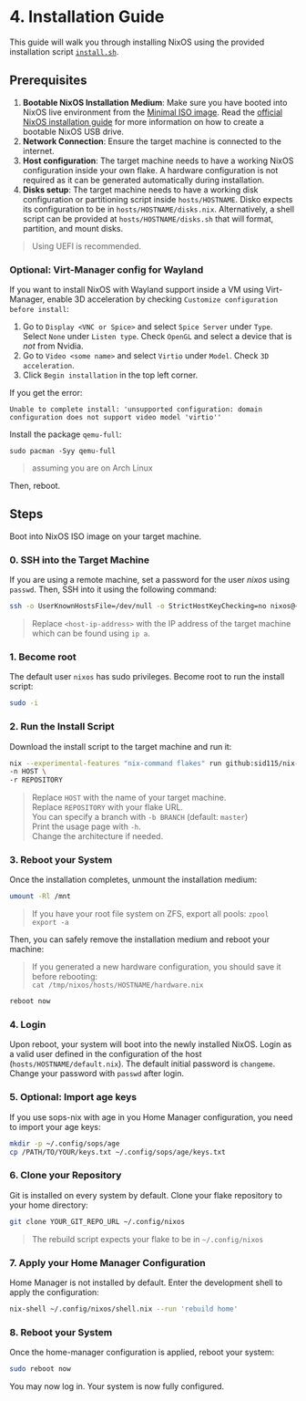# 4. Installation Guide

This guide will walk you through installing NixOS using the provided installation script [`install.sh`](https://github.com/sid115/nix-core/blob/master/apps/install/install.sh).

## Prerequisites

1. **Bootable NixOS Installation Medium**: Make sure you have booted into NixOS live environment from the [Minimal ISO image](https://nixos.org/download/#nixos-iso). Read the [official NixOS installation guide](https://nixos.org/manual/nixos/unstable/#sec-obtaining) for more information on how to create a bootable NixOS USB drive.
1. **Network Connection**: Ensure the target machine is connected to the internet.
1. **Host configuration**: The target machine needs to have a working NixOS configuration inside your own flake. A hardware configuration is not required as it can be generated automatically during installation.
1. **Disks setup**: The target machine needs to have a working disk configuration or partitioning script inside `hosts/HOSTNAME`. Disko expects its configuration to be in `hosts/HOSTNAME/disks.nix`. Alternatively, a shell script can be provided at `hosts/HOSTNAME/disks.sh` that will format, partition, and mount disks.

> Using UEFI is recommended.

### Optional: Virt-Manager config for Wayland

If you want to install NixOS with Wayland support inside a VM using Virt-Manager, enable 3D acceleration by checking `Customize configuration before install`:

1. Go to `Display <VNC or Spice>` and select `Spice Server` under `Type`. Select `None` under `Listen type`. Check `OpenGL` and select a device that is *not* from Nvidia.
1. Go to `Video <some name>` and select `Virtio` under `Model`. Check `3D acceleration`.
1. Click `Begin installation` in the top left corner.

If you get the error:

```plaintext
Unable to complete install: 'unsupported configuration: domain configuration does not support video model 'virtio''
```

Install the package `qemu-full`:

```shell
sudo pacman -Syy qemu-full
```

> assuming you are on Arch Linux

Then, reboot.

## Steps

Boot into NixOS ISO image on your target machine.

### 0. SSH into the Target Machine
If you are using a remote machine, set a password for the user _nixos_ using `passwd`. Then, SSH into it using the following command:

```bash
ssh -o UserKnownHostsFile=/dev/null -o StrictHostKeyChecking=no nixos@<host-ip-address>
```

> Replace `<host-ip-address>` with the IP address of the target machine which can be found using `ip a`.

### 1. Become root
The default user `nixos` has sudo privileges. Become root to run the install script:

```bash
sudo -i
```

### 2. Run the Install Script
Download the install script to the target machine and run it:

```bash
nix --experimental-features "nix-command flakes" run github:sid115/nix-core#apps.x86_64-linux.install -- \
-n HOST \
-r REPOSITORY
```

> Replace `HOST` with the name of your target machine.   
> Replace `REPOSITORY` with your flake URL.   
> You can specify a branch with `-b BRANCH` (default: `master`)   
> Print the usage page with `-h`.   
> Change the architecture if needed.

### 3. Reboot your System
Once the installation completes, unmount the installation medium:

```bash
umount -Rl /mnt
```

> If you have your root file system on ZFS, export all pools: `zpool export -a`

Then, you can safely remove the installation medium and reboot your machine:

> If you generated a new hardware configuration, you should save it before rebooting:   
> `cat /tmp/nixos/hosts/HOSTNAME/hardware.nix`

```bash
reboot now
```

### 4. Login
Upon reboot, your system will boot into the newly installed NixOS. Login as a valid user defined in the configuration of the host (`hosts/HOSTNAME/default.nix`). The default initial password is `changeme`. Change your password with `passwd` after login.

### 5. Optional: Import age keys
If you use sops-nix with age in you Home Manager configuration, you need to import your age keys:

```bash
mkdir -p ~/.config/sops/age
cp /PATH/TO/YOUR/keys.txt ~/.config/sops/age/keys.txt
```

### 6. Clone your Repository
Git is installed on every system by default. Clone your flake repository to your home directory:

```bash
git clone YOUR_GIT_REPO_URL ~/.config/nixos
```

> The rebuild script expects your flake to be in `~/.config/nixos`

### 7. Apply your Home Manager Configuration
Home Manager is not installed by default. Enter the development shell to apply the configuration:

```bash
nix-shell ~/.config/nixos/shell.nix --run 'rebuild home'
```

### 8. Reboot your System
Once the home-manager configuration is applied, reboot your system:

```bash
sudo reboot now
```

You may now log in. Your system is now fully configured.
